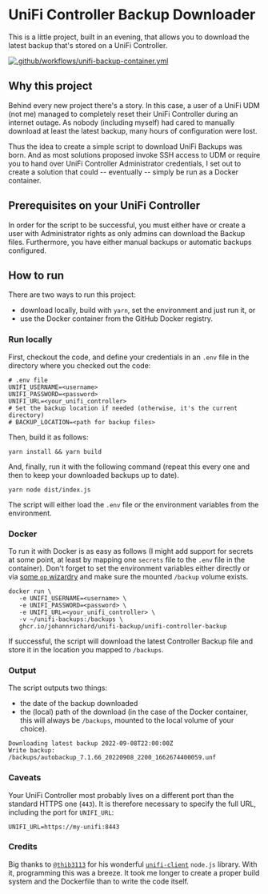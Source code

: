 # UniFi Controller Backup Downloader

This is a little project, built in an evening, that allows you to download the latest backup that's stored on a UniFi Controller.

[![.github/workflows/unifi-backup-container.yml](https://github.com/johannrichard/unifi-backup/actions/workflows/unifi-backup-container.yml/badge.svg?branch=master)](https://github.com/johannrichard/unifi-backup/actions/workflows/unifi-backup-container.yml)

## Why this project

Behind every new project there's a story. In this case, a user of a UniFi UDM (not me) managed to completely reset their UniFi Controller during an internet outage. As nobody (including myself) had cared to manually download at least the latest backup, many hours of configuration were lost.

Thus the idea to create a simple script to download UniFi Backups was born. And as most solutions proposed invoke SSH access to UDM or require you to hand over UniFi Controller Administrator credentials, I set out to create a solution that could -- eventually -- simply be run as a Docker container.

## Prerequisites on your UniFi Controller

In order for the script to be successful, you must either have or create a user with Administrator rights as only admins can download the Backup files. Furthermore, you have either manual backups or automatic backups configured.

## How to run

There are two ways to run this project:

- download locally, build with `yarn`, set the environment and just run it, or
- use the Docker container from the GitHub Docker registry.

### Run locally

First, checkout the code, and define your credentials in an `.env` file in the directory where you checked out the code:

```lang=env
# .env file
UNIFI_USERNAME=<username> 
UNIFI_PASSWORD=<password> 
UNIFI_URL=<your_unifi_controller> 
# Set the backup location if needed (otherwise, it's the current directory)
# BACKUP_LOCATION=<path for backup files>
```

Then, build it as follows:

```lang=bash
yarn install && yarn build
```

And, finally, run it with the following command (repeat this every one and then to keep your downloaded backups up to date).

```lang=bash
yarn node dist/index.js 
```

The script will either load the `.env` file or the environment variables from the environment.

### Docker

To run it with Docker is as easy as follows (I might add support for secrets at some point, at least by mapping one `secrets` file to the `.env` file in the container). Don't forget to set the environment variables either directly or via [some `op` wizardry](https://developer.1password.com/docs/cli/secrets-environment-variables) and make sure the mounted `/backup` volume exists.

```lang=bash
docker run \
   -e UNIFI_USERNAME=<username> \
   -e UNIFI_PASSWORD=<password> \
   -e UNIFI_URL=<your_unifi_controller> \
   -v ~/unifi-backups:/backups \
   ghcr.io/johannrichard/unifi-backup/unifi-controller-backup
```

If successful, the script will download the latest Controller Backup file and store it in the location you mapped to `/backups`.

### Output

The script outputs two things:

- the date of the backup downloaded
- the (local) path of the download (in the case of the Docker container, this will always be `/backups`, mounted to the local volume of your choice).

```lang=shell
Downloading latest backup 2022-09-08T22:00:00Z
Write backup: /backups/autobackup_7.1.66_20220908_2200_1662674400059.unf
```

### Caveats

Your UniFi Controller most probably lives on a different port than the standard HTTPS one (`443`). It is therefore necessary to specify the full URL, including the port for `UNIFI_URL`:

```lang=shell
UNIFI_URL=https://my-unifi:8443
```

### Credits

Big thanks to [`@thib3113`](https://github.com/thib3113) for his wonderful [`unifi-client`](https://github.com/thib3113/unifi-client) `node.js` library. With it, programming this was a breeze. It took me longer to create a proper build system and the Dockerfile than to write the code itself.
